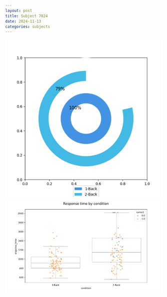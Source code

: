 ```yaml
---
layout: post
title: Subject 7024
date: 2024-11-13
categories: subjects
---
```


![](data/7024/run-8/7024_accuracy_by_condition.png)
![](data/7024/run-8/7024_response_time_by_condition.png)
